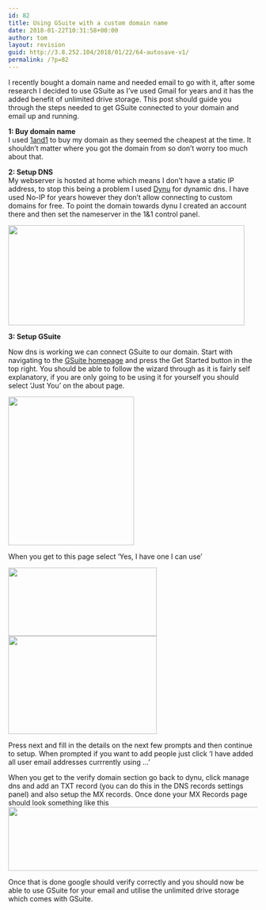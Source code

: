 ```yaml
---
id: 82
title: Using GSuite with a custom domain name
date: 2018-01-22T10:31:58+00:00
author: tom
layout: revision
guid: http://3.8.252.104/2018/01/22/64-autosave-v1/
permalink: /?p=82
---
```

I recently bought a domain name and needed email to go with it, after some research I decided to use GSuite as I&#8217;ve used Gmail for years and it has the added benefit of unlimited drive storage. This post should guide you through the steps needed to get GSuite connected to your domain and email up and running.

**1: Buy domain name**  
I used [1and1](https://www.1and1.co.uk/?ar=1) to buy my domain as they seemed the cheapest at the time. It shouldn&#8217;t matter where you got the domain from so don&#8217;t worry too much about that.

**2: Setup DNS**  
My webserver is hosted at home which means I don&#8217;t have a static IP address, to stop this being a problem I used [Dynu](https://www.dynu.com) for dynamic dns. I have used No-IP for years however they don&#8217;t allow connecting to custom domains for free. To point the domain towards dynu I created an account there and then set the nameserver in the 1&1 control panel.

<img loading="lazy" class="alignnone wp-image-74" src="http://tomaustin.xyz/wp-content/uploads/2018/01/dns-300x127.png" alt="" width="477" height="202" srcset="https://tomaustin.xyz/wp-content/uploads/2018/01/dns-300x127.png 300w, https://tomaustin.xyz/wp-content/uploads/2018/01/dns-768x326.png 768w, https://tomaustin.xyz/wp-content/uploads/2018/01/dns-1024x434.png 1024w, https://tomaustin.xyz/wp-content/uploads/2018/01/dns-720x305.png 720w, https://tomaustin.xyz/wp-content/uploads/2018/01/dns.png 1118w" sizes="(max-width: 477px) 100vw, 477px" /> 

**3: Setup GSuite**

Now dns is working we can connect GSuite to our domain. Start with navigating to the [GSuite homepage](https://gsuite.google.com/together/?user-benefits_activeEl=tab-connect) and press the Get Started button in the top right. You should be able to follow the wizard through as it is fairly self explanatory, if you are only going to be using it for yourself you should select &#8216;Just You&#8217; on the about page.

<img loading="lazy" class="alignnone size-medium wp-image-75" src="http://tomaustin.xyz/wp-content/uploads/2018/01/goog-254x300.png" alt="" width="254" height="300" srcset="https://tomaustin.xyz/wp-content/uploads/2018/01/goog-254x300.png 254w, https://tomaustin.xyz/wp-content/uploads/2018/01/goog.png 507w" sizes="(max-width: 254px) 100vw, 254px" /> 

When you get to this page select &#8216;Yes, I have one I can use&#8217;

<img loading="lazy" class="alignnone size-medium wp-image-76" src="http://tomaustin.xyz/wp-content/uploads/2018/01/customdomain-300x138.png" alt="" width="300" height="138" srcset="https://tomaustin.xyz/wp-content/uploads/2018/01/customdomain-300x138.png 300w, https://tomaustin.xyz/wp-content/uploads/2018/01/customdomain.png 533w" sizes="(max-width: 300px) 100vw, 300px" /> 

<img loading="lazy" class="alignnone size-medium wp-image-77" src="http://tomaustin.xyz/wp-content/uploads/2018/01/test-300x198.png" alt="" width="300" height="198" srcset="https://tomaustin.xyz/wp-content/uploads/2018/01/test-300x198.png 300w, https://tomaustin.xyz/wp-content/uploads/2018/01/test.png 569w" sizes="(max-width: 300px) 100vw, 300px" /> 

Press next and fill in the details on the next few prompts and then continue to setup. When prompted if you want to add people just click &#8216;I have added all user email addresses currrently using &#8230;&#8217;

When you get to the verify domain section go back to dynu, click manage dns and add an TXT record (you can do this in the DNS records settings panel) and also setup the MX records. Once done your MX Records page should look something like this  
<img loading="lazy" class="alignnone wp-image-79" src="http://tomaustin.xyz/wp-content/uploads/2018/01/sns-300x61.png" alt="" width="634" height="129" srcset="https://tomaustin.xyz/wp-content/uploads/2018/01/sns-300x61.png 300w, https://tomaustin.xyz/wp-content/uploads/2018/01/sns-768x157.png 768w, https://tomaustin.xyz/wp-content/uploads/2018/01/sns-720x147.png 720w, https://tomaustin.xyz/wp-content/uploads/2018/01/sns.png 965w" sizes="(max-width: 634px) 100vw, 634px" /> 

Once that is done google should verify correctly and you should now be able to use GSuite for your email and utilise the unlimited drive storage which comes with GSuite.

&nbsp;